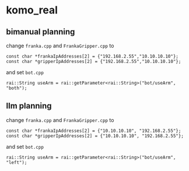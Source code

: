 # komo_real

## bimanual planning

change `franka.cpp` and `FrankaGripper.cpp` to 
```
const char *frankaIpAddresses[2] = {"192.168.2.55","10.10.10.10"};
const char *gripperIpAddresses[2] = {"192.168.2.55","10.10.10.10"};
```
and set `bot.cpp`
```
rai::String useArm = rai::getParameter<rai::String>("bot/useArm", "both");
```

## llm planning

change `franka.cpp` and `FrankaGripper.cpp` to 
```
const char *frankaIpAddresses[2] = {"10.10.10.10", "192.168.2.55"};
const char *gripperIpAddresses[2] = {"10.10.10.10", "192.168.2.55"};
```
and set `bot.cpp`
```
rai::String useArm = rai::getParameter<rai::String>("bot/useArm", "left");
```